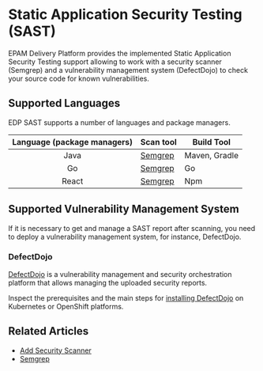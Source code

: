 # Static Application Security Testing (SAST)

EPAM Delivery Platform provides the implemented Static Application Security Testing support allowing to work with a security scanner (Semgrep) and a vulnerability management system (DefectDojo) to check your source code for known vulnerabilities.

## Supported Languages

EDP SAST supports a number of languages and package managers.

|Language (package managers)|Scan tool|Build Tool|
|:-:|-|-|
| Java | [Semgrep](./sast-scaner-semgrep.md) |Maven, Gradle|
| Go | [Semgrep](./sast-scaner-semgrep.md) |Go|
| React| [Semgrep](./sast-scaner-semgrep.md) |Npm|

## Supported Vulnerability Management System

If it is necessary to get and manage a SAST report after scanning, you need to deploy a vulnerability management system, for instance, DefectDojo.

### DefectDojo

[DefectDojo](https://www.defectdojo.com/) is a vulnerability management and security orchestration platform that allows managing the uploaded security reports.

Inspect the prerequisites and the main steps for [installing DefectDojo](./install-defectdojo.md) on Kubernetes or OpenShift platforms.

## Related Articles

* [Add Security Scanner](add-security-scanner.md)
* [Semgrep](sast-scaner-semgrep.md)